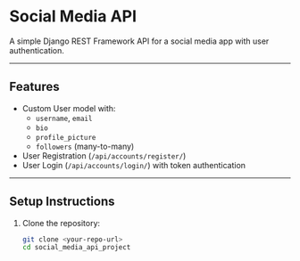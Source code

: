 # Social Media API

A simple Django REST Framework API for a social media app with user authentication.

---

## Features

- Custom User model with:
  - `username`, `email`
  - `bio`
  - `profile_picture`
  - `followers` (many-to-many)
- User Registration (`/api/accounts/register/`)
- User Login (`/api/accounts/login/`) with token authentication

---

## Setup Instructions

1. Clone the repository:
   ```bash
   git clone <your-repo-url>
   cd social_media_api_project